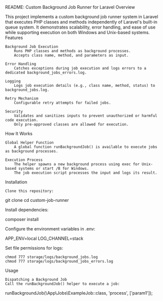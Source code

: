 README: Custom Background Job Runner for Laravel
Overview

This project implements a custom background job runner system in Laravel that executes PHP classes and methods independently of Laravel's built-in queue system. It demonstrates scalability, error handling, and ease of use while supporting execution on both Windows and Unix-based systems.
Features

    Background Job Execution
        Runs PHP classes and methods as background processes.
        Accepts class name, method, and parameters as input.

    Error Handling
        Catches exceptions during job execution and logs errors to a dedicated background_jobs_errors.log.

    Logging
        Logs job execution details (e.g., class name, method, status) to background_jobs.log.

    Retry Mechanism
        Configurable retry attempts for failed jobs.

    Security
        Validates and sanitizes inputs to prevent unauthorized or harmful code execution.
        Only pre-approved classes are allowed for execution.

How It Works

    Global Helper Function
        A global function runBackgroundJob() is available to execute jobs as background processes.

    Execution Process
        The helper spawns a new background process using exec for Unix-based systems or start /B for Windows.
        The job execution script processes the input and logs its result.

Installation

    Clone this repository:

git clone <this-repo>
cd custom-job-runner

Install dependencies:

composer install

Configure the environment variables in .env:

APP_ENV=local
LOG_CHANNEL=stack

Set file permissions for logs:

    chmod 777 storage/logs/background_jobs.log
    chmod 777 storage/logs/background_jobs_errors.log

Usage

    Dispatching a Background Job
    Call the runBackgroundJob() helper to execute a job:

runBackgroundJob(\App\Jobs\ExampleJob::class, 'process', ['param1']);
